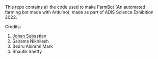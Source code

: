 This repo contains all the code used to make FarmBot (An automated farming bot made with Arduino), made as part of ADIS Science Exhibition 2022.

Credits:
1. [Johan Sebastian](https://github.com/johansansebastian)
2. Sairama Nikhilesh
3. Bedru Abirami Mark
4. Bhautik Shetty
